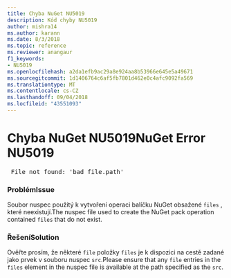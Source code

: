 ```yaml
---
title: Chyba NuGet NU5019
description: Kód chyby NU5019
author: mishra14
ms.author: karann
ms.date: 8/3/2018
ms.topic: reference
ms.reviewer: anangaur
f1_keywords:
- NU5019
ms.openlocfilehash: a2da1efb9ac29a8e924aa8b53966e645e5a49671
ms.sourcegitcommit: 1d1406764c6af5fb7801d462e0c4afc9092fa569
ms.translationtype: MT
ms.contentlocale: cs-CZ
ms.lasthandoff: 09/04/2018
ms.locfileid: "43551093"
---
```

# <a name="nuget-error-nu5019"></a><span data-ttu-id="eaf35-103">Chyba NuGet NU5019</span><span class="sxs-lookup"><span data-stu-id="eaf35-103">NuGet Error NU5019</span></span>
<pre> File not found: 'bad_file.path'</pre>

### <a name="issue"></a><span data-ttu-id="eaf35-104">Problém</span><span class="sxs-lookup"><span data-stu-id="eaf35-104">Issue</span></span>

<span data-ttu-id="eaf35-105">Soubor nuspec použitý k vytvoření operaci balíčku NuGet obsažené `files` , které neexistují.</span><span class="sxs-lookup"><span data-stu-id="eaf35-105">The nuspec file used to create the NuGet pack operation contained `files` that do not exist.</span></span>


### <a name="solution"></a><span data-ttu-id="eaf35-106">Řešení</span><span class="sxs-lookup"><span data-stu-id="eaf35-106">Solution</span></span>

<span data-ttu-id="eaf35-107">Ověřte prosím, že některé `file` položky `files` je k dispozici na cestě zadané jako prvek v souboru nuspec `src`.</span><span class="sxs-lookup"><span data-stu-id="eaf35-107">Please ensure that any `file` entries in the `files` element in the nuspec file is available at the path specified as the `src`.</span></span>

